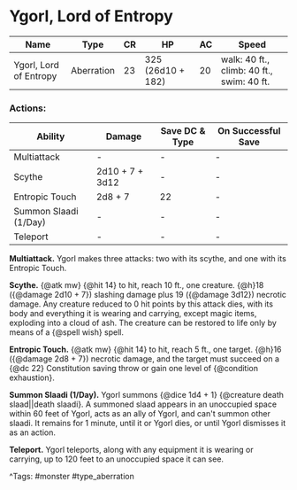 # Ygorl, Lord of Entropy

| Name | Type | CR | HP | AC | Speed |
|------|------|----|----|----|-------|
| Ygorl, Lord of Entropy | Aberration | 23 | 325 (26d10 + 182) | 20 | walk: 40 ft., climb: 40 ft., swim: 40 ft. |

### Actions:

| Ability | Damage | Save DC & Type | On Successful Save |
|---------|--------|----------------|--------------------|
| Multiattack | - | - | - |
| Scythe | 2d10 + 7 + 3d12 | - | - |
| Entropic Touch | 2d8 + 7 | 22 | - |
| Summon Slaadi (1/Day) | - | - | - |
| Teleport | - | - | - |


**Multiattack.** Ygorl makes three attacks: two with its scythe, and one with its Entropic Touch.

**Scythe.** {@atk mw} {@hit 14} to hit, reach 10 ft., one creature. {@h}18 ({@damage 2d10 + 7}) slashing damage plus 19 ({@damage 3d12}) necrotic damage. Any creature reduced to 0 hit points by this attack dies, with its body and everything it is wearing and carrying, except magic items, exploding into a cloud of ash. The creature can be restored to life only by means of a {@spell wish} spell.

**Entropic Touch.** {@atk mw} {@hit 14} to hit, reach 5 ft., one target. {@h}16 ({@damage 2d8 + 7}) necrotic damage, and the target must succeed on a {@dc 22} Constitution saving throw or gain one level of {@condition exhaustion}.

**Summon Slaadi (1/Day).** Ygorl summons {@dice 1d4 + 1} {@creature death slaad||death slaadi}. A summoned slaad appears in an unoccupied space within 60 feet of Ygorl, acts as an ally of Ygorl, and can't summon other slaadi. It remains for 1 minute, until it or Ygorl dies, or until Ygorl dismisses it as an action.

**Teleport.** Ygorl teleports, along with any equipment it is wearing or carrying, up to 120 feet to an unoccupied space it can see.

^Tags: #monster #type_aberration